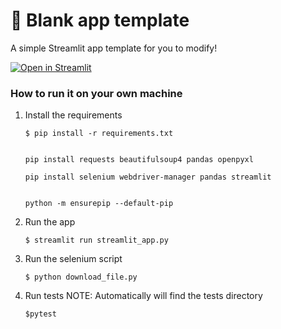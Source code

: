 # 🎈 Blank app template

A simple Streamlit app template for you to modify!

[![Open in Streamlit](https://static.streamlit.io/badges/streamlit_badge_black_white.svg)](https://blank-app-template.streamlit.app/)

### How to run it on your own machine

1. Install the requirements

   ```
   $ pip install -r requirements.txt


   pip install requests beautifulsoup4 pandas openpyxl

   pip install selenium webdriver-manager pandas streamlit


   python -m ensurepip --default-pip
   ```

2. Run the app

   ```
   $ streamlit run streamlit_app.py
   ```

3. Run the selenium script

   ```
   $ python download_file.py
   ```

4. Run tests
   NOTE: Automatically will find the tests directory
   ```
   $pytest
   ```
